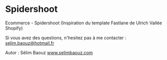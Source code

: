 # Spidershoot
Ecommerce - Spidershoot (Inspiration du template Fastlane de Ulrich Vallée Shopify)

Si vous avez des questions, n'hesitez pas à me contacter : 
selim.baouz@hotmail.fr

Autor : Sélim Baouz
www.selimbaouz.com
